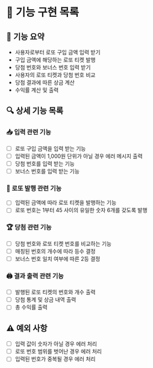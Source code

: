 # 🚀 기능 구현 목록

## 📜 기능 요약

- 사용자로부터 로또 구입 금액 입력 받기
- 구입 금액에 해당하는 로또 티켓 발행
- 당첨 번호와 보너스 번호 입력 받기
- 사용자의 로또 티켓과 당첨 번호 비교
- 당첨 결과에 따른 상금 계산
- 수익률 계산 및 출력

## 🔍 상세 기능 목록

### 📥 입력 관련 기능

- [ ] 로또 구입 금액을 입력 받는 기능
- [ ] 입력된 금액이 1,000원 단위가 아닐 경우 에러 메시지 출력
- [ ] 당첨 번호를 입력 받는 기능
- [ ] 보너스 번호를 입력 받는 기능

### 🎫 로또 발행 관련 기능

- [ ] 입력된 금액에 따라 로또 티켓을 발행하는 기능
- [ ] 로또 번호는 1부터 45 사이의 유일한 숫자 6개를 갖도록 발행

### 🏆 당첨 관련 기능

- [ ] 당첨 번호와 로또 티켓 번호를 비교하는 기능
- [ ] 매칭된 번호의 개수에 따라 등수 결정
- [ ] 보너스 번호 일치 여부에 따른 2등 결정

### 🖨️ 결과 출력 관련 기능

- [ ] 발행된 로또 티켓의 번호와 개수 출력
- [ ] 당첨 통계 및 상금 내역 출력
- [ ] 총 수익률 출력

## ⚠️ 예외 사항

- [ ] 입력 값이 숫자가 아닐 경우 에러 처리
- [ ] 로또 번호 범위를 벗어난 경우 에러 처리
- [ ] 입력된 번호가 중복될 경우 에러 처리

